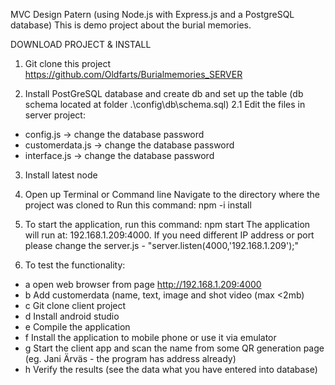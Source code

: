 MVC Design Patern (using Node.js with Express.js and a PostgreSQL database)
This is demo project about the burial memories.

DOWNLOAD PROJECT & INSTALL
1. Git clone this project 
https://github.com/Oldfarts/Burialmemories_SERVER

2. Install PostGreSQL database and create db and set up the table (db schema located at folder .\config\db\schema.sql)
2.1	Edit the files in server project:
- config.js -> change the database password
- customerdata.js -> change the database password
- interface.js  -> change the database password

3. Install latest node

4. Open up Terminal or Command line
Navigate to the directory where the project was cloned to
Run this command: npm -i install

5. To start the application, run this command: npm start
The application will run at: 192.168.1.209:4000. If you need different IP address or port please change the server.js - "server.listen(4000,'192.168.1.209');"

6. To test the functionality:
- a open web browser from page http://192.168.1.209:4000
- b Add customerdata (name, text, image and shot video (max <2mb)
- c Git clone client project
- d Install android studio
- e Compile the application
- f Install the application to mobile phone or use it via emulator
- g Start the client app and scan the name from some QR generation page (eg. Jani Ärväs - the program has address already)
- h Verify the results (see the data what you have entered into database)
